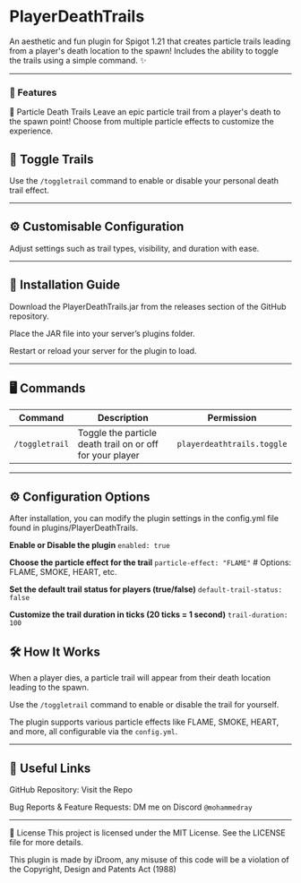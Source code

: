 # PlayerDeathTrails  
An aesthetic and fun plugin for Spigot 1.21 that creates particle trails leading from a player's death location to the spawn! Includes the ability to toggle the trails using a simple command. ✨

---

### 📜 Features
🎨 Particle Death Trails
Leave an epic particle trail from a player's death to the spawn point! Choose from multiple particle effects to customize the experience.


## 🔄 Toggle Trails
Use the `/toggletrail` command to enable or disable your personal death trail effect.

---


## ⚙️ Customisable Configuration
Adjust settings such as trail types, visibility, and duration with ease.

---


## 💾 Installation Guide
Download the PlayerDeathTrails.jar from the releases section of the GitHub repository.

Place the JAR file into your server’s plugins folder.

Restart or reload your server for the plugin to load.

---


## 🖥️ Commands 
|     Command    |                      Description                         |                 Permission                |
|----------------|----------------------------------------------------------|-------------------------------------------|
| `/toggletrail` | Toggle the particle death trail on or off for your player        | `playerdeathtrails.toggle`      |



---

## ⚙️ Configuration Options
After installation, you can modify the plugin settings in the config.yml file found in plugins/PlayerDeathTrails.

**Enable or Disable the plugin**
`enabled: true`

**Choose the particle effect for the trail**
`particle-effect: "FLAME"`  # Options: FLAME, SMOKE, HEART, etc.

**Set the default trail status for players (true/false)**
`default-trail-status: false`

**Customize the trail duration in ticks (20 ticks = 1 second)**
`trail-duration: 100`

## 🛠️ How It Works
When a player dies, a particle trail will appear from their death location leading to the spawn.

Use the `/toggletrail` command to enable or disable the trail for yourself.

The plugin supports various particle effects like FLAME, SMOKE, HEART, and more, all configurable via the `config.yml`.

---

## 🔗 Useful Links
GitHub Repository: Visit the Repo

Bug Reports & Feature Requests: DM me on Discord `@mohammedray`

---

📜 License
This project is licensed under the MIT License. See the LICENSE file for more details.

This plugin is made by iDroom, any misuse of this code will be a violation of the Copyright, Design and Patents Act (1988)
